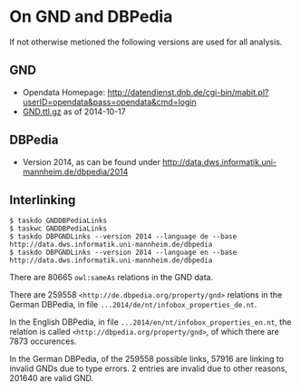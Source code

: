 On GND and DBPedia
==================

If not otherwise metioned the following versions are used for all analysis.

GND
---

* Opendata Homepage: http://datendienst.dnb.de/cgi-bin/mabit.pl?userID=opendata&pass=opendata&cmd=login
* [GND.ttl.gz](http://datendienst.dnb.de/cgi-bin/mabit.pl?cmd=fetch&userID=opendata&pass=opendata&mabheft=GND.ttl.gz) as of 2014-10-17

DBPedia
-------

* Version 2014, as can be found under http://data.dws.informatik.uni-mannheim.de/dbpedia/2014

Interlinking
------------

```
$ taskdo GNDDBPediaLinks
$ taskwc GNDDBPediaLinks
$ taskdo DBPGNDLinks --version 2014 --language de --base http://data.dws.informatik.uni-mannheim.de/dbpedia
$ taskdo DBPGNDLinks --version 2014 --language en --base http://data.dws.informatik.uni-mannheim.de/dbpedia

```

There are 80665 `owl:sameAs` relations in the GND data.

There are 259558 `<http://de.dbpedia.org/property/gnd>` relations in the German DBPedia,
in file `...2014/de/nt/infobox_properties_de.nt`.

In the English DBPedia, in file `...2014/en/nt/infobox_properties_en.nt`,
the relation is called `<http://dbpedia.org/property/gnd>`,
of which there are 7873 occurences.

In the German DBPedia, of the 259558 possible links, 57916 are linking
to invalid GNDs due to type errors. 2 entries are invalid due to other reasons,
201640 are valid GND.
